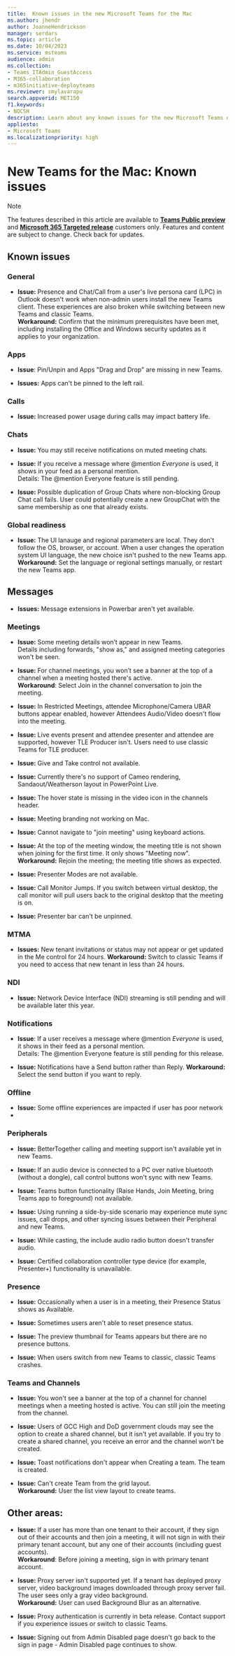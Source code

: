 ```yaml
---
title:  Known issues in the new Microsoft Teams for the Mac
ms.author: jhendr
author: JoanneHendrickson
manager: serdars
ms.topic: article
ms.date: 10/04/2023
ms.service: msteams
audience: admin
ms.collection: 
- Teams_ITAdmin_GuestAccess
- M365-collaboration
- m365initiative-deployteams
ms.reviewer: smylavarapu
search.appverid: MET150
f1.keywords:
- NOCSH
description: Learn about any known issues for the new Microsoft Teams desktop client for the Mac
appliesto: 
- Microsoft Teams
ms.localizationpriority: high
---
```

# New Teams for the Mac: Known issues 

>[!Note]
> The features described in this article are available to [**Teams Public preview**](/microsoftteams/public-preview-doc-updates) and [**Microsoft 365 Targeted release**](/microsoft-365/admin/manage/release-options-in-office-365?view=o365-worldwide#targeted-release) customers only. Features and content are subject to change. Check back for updates.


## Known issues

### General

- **Issue:** Presence and Chat/Call from a user's live persona card (LPC) in Outlook doesn't work when non-admin users install the new Teams client. These experiences are also broken while switching between new Teams and classic Teams.</br>
  **Workaround:** Confirm that the minimum prerequisites have been met, including installing the Office and Windows security updates as it applies to your organization.

### Apps

- **Issue**: Pin/Unpin and Apps "Drag and Drop" are missing in new Teams.
 
- **Issues:**  Apps can't be pinned to the left rail.

###  Calls

- **Issue:**  Increased power usage during calls may impact battery life.

### Chats

- **Issue:** You may still receive notifications on muted meeting chats.

- **Issue:** If you receive a message where @mention *Everyone* is used, it shows in your feed as a personal mention.</br>
  Details: The @mention Everyone feature is still pending.

- **Issue:** Possible duplication of Group Chats where non-blocking Group Chat call fails.  User could potentially create a new GroupChat with the same membership as one that already exists.


### Global readiness

- **Issue:** The UI lanauge and regional parameters are local.  They don't follow the OS, browser, or account. When a user changes the operation system UI language, the new choice isn't pushed to the new Teams app.
  **Workaround:**  Set the language or regional settings manually, or restart the new Teams app.

## Messages

- **Issues:** Message extensions in Powerbar aren't yet available.

### Meetings

- **Issue:** Some meeting details won’t appear in new Teams.</br>
  Details including forwards, "show as," and assigned meeting categories won't be seen.

- **Issue:** For channel meetings, you won’t see a banner at the top of a channel when a meeting hosted there's active.</br>
  **Workaround**: Select Join in the channel conversation to join the meeting.

- **Issue:** In Restricted Meetings, attendee Microphone/Camera UBAR buttons appear enabled, however Attendees Audio/Video doesn't flow into the meeting.

- **Issue:** Live events present and attendee presenter and attendee are supported, however TLE Producer isn't. Users need to use classic Teams for TLE producer.

- **Issue:** Give and Take control not available.

- **Issue:** Currently there's no support of Cameo rendering, Sandaout/Weatherson layout in PowerPoint Live.

- **Issue:**  The hover state is missing in the video icon in the channels header.

- **Issue:**  Meeting branding not working on Mac.

- **Issue:**  Cannot navigate to "join meeting" using keyboard actions.

- **Issue:**  At the top of the meeting window, the meeting title is not shown when joining for the first time. It only shows "Meeting now". </br>
  **Workaround:**  Rejoin the meeting; the meeting title shows as expected.

- **Issue:**  Presenter Modes are not available.

- **Issue:** Call Monitor Jumps. If you switch between virtual desktop, the call monitor will pull users back to the original desktop that the meeting is on.

- **Issue:**  Presenter bar can't be unpinned.


### MTMA

- **Issues:** New tenant invitations or status may not appear or get updated in the Me control for 24 hours.
  **Workaround:** Switch to classic Teams if you need to access that new tenant in less than 24 hours.

### NDI

- **Issue:** Network Device Interface (NDI) streaming is still pending and will be available later this year.  

### Notifications

- **Issue**: If a user receives a message where @mention *Everyone* is used, it shows in their feed as a personal mention.</br>
   Details: The @mention Everyone feature is still pending for this release.

- **Issue:** Notifications have a Send button rather than Reply.
  **Workaround:**  Select the send button if you want to reply.

### Offline

- **Issue:** Some offline experiences are impacted if user has poor network 
- 
### Peripherals

- **Issue:**  BetterTogether calling and meeting support isn't available yet in new Teams.

- **Issue:**  If an audio device is connected to a PC over native bluetooth (without a dongle), call control buttons won't sync with new Teams.

- **Issue:** Teams button functionality (Raise Hands, Join Meeting, bring Teams app to foreground) not available. 

-  **Issue:**  Using running a side-by-side scenario may experience mute sync issues, call drops, and other syncing issues between their Peripheral and new Teams.

- **Issue:** While casting, the include audio radio button doesn't transfer audio.

- **Issue:**  Certified collaboration controller type device (for example, Presenter+) functionality is unavailable.

### Presence

- **Issue:** Occasionally when a user is in a meeting, their Presence Status shows as Available.

- **Issue:**  Sometimes users aren't able to reset presence status.

- **Issue:** The preview thumbnail for Teams appears but there are no presence buttons.

- **Issue:**  When users switch from new Teams to classic, classic Teams crashes.

### Teams and Channels

- **Issue:** You won't see a banner at the top of a channel for channel meetings when a meeting hosted is active. You can still join the meeting from the channel.

- **Issue:**  Users of GCC High and DoD government clouds may see the option to create a shared channel, but it isn't yet available. If you try to create a shared channel, you receive an error and the channel won't be created.

- **Issue:** Toast notifications don't appear when Creating a team. The team is created.

- **Issue:** Can't create Team from the grid layout. </br>
  **Workaround:**  User the list view layout to create teams.

## Other areas:

- **Issue:** If a user has more than one tenant to their account, if they sign out of their accounts and then join a meeting, it will not sign in with their primary tenant account, but any one of their accounts (including guest accounts).</br>
  **Workaround**: Before joining a meeting, sign in with primary tenant account.

- **Issue:** Proxy server isn't supported yet. If a tenant has deployed proxy server, video background images downloaded through proxy server fail. The user sees only a gray video background.</br>
  **Workaround:** User can used Background Blur as an alternative.

- **Issue:** Proxy authentication is currently in beta release. Contact support if you experience issues or switch to classic Teams.

- **Issue:** Signing out from Admin Disabled page doesn't go back to the sign in page - Admin Disabled page continues to show.